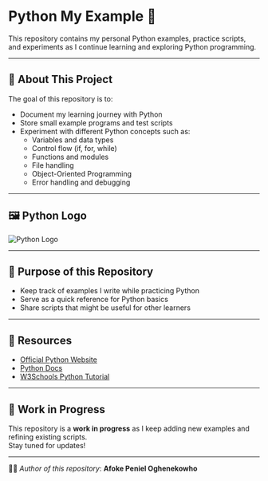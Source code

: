 # Python My Example 🐍

This repository contains my personal Python examples, practice scripts, and experiments as I continue learning and exploring Python programming.  

---

## 📖 About This Project
The goal of this repository is to:
- Document my learning journey with Python  
- Store small example programs and test scripts  
- Experiment with different Python concepts such as:  
  - Variables and data types  
  - Control flow (if, for, while)  
  - Functions and modules  
  - File handling  
  - Object-Oriented Programming  
  - Error handling and debugging  

---

## 🖼️ Python Logo

![Python Logo](https://www.python.org/static/community_logos/python-logo.png)

---

## 🚀 Purpose of this Repository
- Keep track of examples I write while practicing Python  
- Serve as a quick reference for Python basics  
- Share scripts that might be useful for other learners  

---

## 📌 Resources
- [Official Python Website](https://www.python.org/)  
- [Python Docs](https://docs.python.org/3/)  
- [W3Schools Python Tutorial](https://www.w3schools.com/python/)  

---

## 🚧 Work in Progress
This repository is a **work in progress** as I keep adding new examples and refining existing scripts.  
Stay tuned for updates!  

---

✍🏽 *Author of this repository*: **Afoke Peniel Oghenekowho**  
